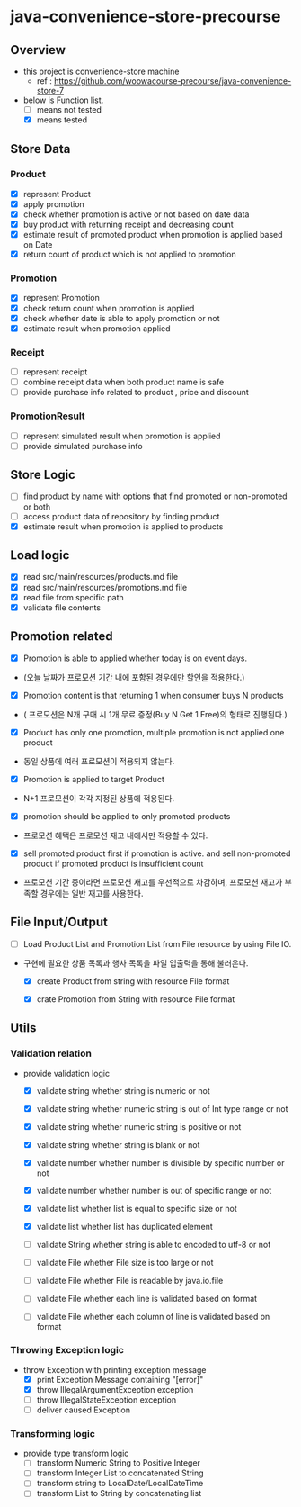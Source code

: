 # java-convenience-store-precourse

## Overview

- this project is convenience-store machine
   - ref : https://github.com/woowacourse-precourse/java-convenience-store-7
- below is Function list.
    - [ ] means not tested 
    - [x] means tested 

## Store Data

### Product
- [x] represent Product
- [x] apply promotion
- [x] check whether promotion is active or not based on date data
- [x] buy product with returning receipt and decreasing count
- [x] estimate result of promoted product when promotion is applied based on Date
- [x] return count of product which is not applied to promotion  

### Promotion
- [x] represent Promotion
- [x] check return count when promotion is applied
- [x] check whether date is able to apply promotion or not 
- [x] estimate result when promotion applied

### Receipt
- [ ] represent receipt
- [ ] combine receipt data when both product name is safe
- [ ] provide purchase info related to product , price and discount

### PromotionResult
- [ ] represent simulated result when promotion is applied
- [ ] provide simulated purchase info

## Store Logic
- [ ] find product by name with options that find promoted or non-promoted or both
- [ ] access product data of repository by finding product
- [x] estimate result when promotion is applied to products

## Load logic
- [x] read src/main/resources/products.md file
- [x] read src/main/resources/promotions.md file
- [x] read file from specific path
- [x] validate file contents
  
## Promotion related

- [x] Promotion is able to applied whether today is on event days.
- (오늘 날짜가 프로모션 기간 내에 포함된 경우에만 할인을 적용한다.)

- [x] Promotion content is that returning 1 when consumer buys N products
- ( 프로모션은 N개 구매 시 1개 무료 증정(Buy N Get 1 Free)의 형태로 진행된다.)

- [x] Product has only one promotion, multiple promotion is not applied one product
- 동일 상품에 여러 프로모션이 적용되지 않는다.

- [x] Promotion is applied to target Product
- N+1 프로모션이 각각 지정된 상품에 적용된다.


- [x] promotion should be applied to only promoted products
- 프로모션 혜택은 프로모션 재고 내에서만 적용할 수 있다.
- [x] sell promoted product first if promotion is active. and sell non-promoted product if promoted product is insufficient count
- 프로모션 기간 중이라면 프로모션 재고를 우선적으로 차감하며, 프로모션 재고가 부족할 경우에는 일반 재고를 사용한다.

## File Input/Output 
- [ ] Load Product List and Promotion List from File resource by using File IO.
- 구현에 필요한 상품 목록과 행사 목록을 파일 입출력을 통해 불러온다.
    - [x] create Product from string with resource File format
    - [x] crate Promotion from String with resource File format


## Utils

### Validation relation

- provide validation logic
    - [x] validate string whether string is numeric or not
    - [x] validate string whether numeric string is out of Int type range or not
    - [x] validate string whether numeric string is positive or not
    - [x] validate string whether string is blank or not
    - [x] validate number whether number is divisible by specific number or not
    - [x] validate number whether number is out of specific range or not
    - [x] validate list whether list is equal to specific size or not
    - [x] validate list whether list has duplicated element
    - [ ] validate String whether string is able to encoded to utf-8 or not
    - [ ] validate File whether File size is too large or not
    - [ ] validate File whether File is readable by java.io.file
    - [ ] validate File whether each line is validated based on format
    - [ ] validate File whether each column of line is validated based on format


### Throwing Exception logic

- throw Exception with printing exception message
    - [x] print Exception Message containing "[error]"
    - [x] throw IllegalArgumentException exception
    - [ ] throw IllegalStateException exception
    - [ ] deliver caused Exception

### Transforming logic

- provide type transform logic
   - [ ] transform Numeric String to Positive Integer
   - [ ] transform Integer List to concatenated String
   - [ ] transform string to LocalDate/LocalDateTime
   - [ ] transform List<String> to String by concatenating list